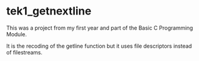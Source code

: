 # tek1_getnextline

This was a project from my first year and part of the Basic C Programming Module.

It is the recoding of the getline function but it uses file descriptors instead of filestreams.
